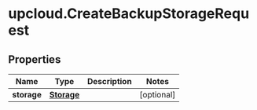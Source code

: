 # upcloud.CreateBackupStorageRequest

## Properties
Name | Type | Description | Notes
------------ | ------------- | ------------- | -------------
**storage** | [**Storage**](Storage.md) |  | [optional] 


